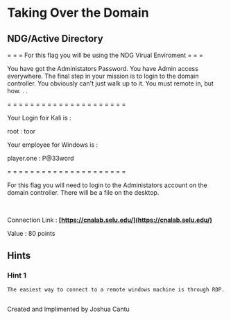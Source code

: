 # Taking Over the Domain
## NDG/Active Directory

= = = For this flag you will be using the NDG Virual Enviroment = = =

You have got the Administators Password. You have Admin access everywhere. The final step in your mission is to login to the domain controller. You obviously can't just walk up to it. You must remote in, but how. . . 

= = = = = = = = = = = = = = = = = = = = =

Your Login foir Kali is :

root : toor

Your employee for Windows is :

player.one : P@33word

= = = = = = = = = = = = = = = = = = = = =

For this flag you will need to login to the Administators account on the domain controller. There will be a file on the desktop.  
​

##
Connection Link : 
**[https://cnalab.selu.edu/](https://cnalab.selu.edu/)**

Value : 80 points

## Hints

### Hint 1
```
The easiest way to connect to a remote windows machine is through RDP. 
```

##
Created and Implimented by Joshua Cantu
